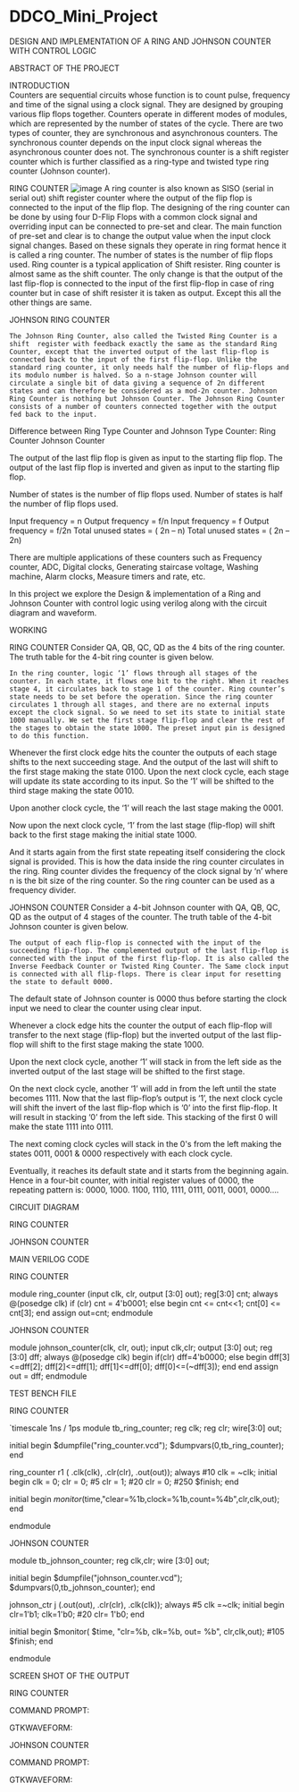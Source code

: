 # DDCO_Mini_Project
DESIGN AND IMPLEMENTATION OF A RING AND JOHNSON COUNTER WITH CONTROL LOGIC


ABSTRACT OF THE PROJECT


INTRODUCTION</br>
         Counters are sequential circuits whose function is to count pulse, frequency and time of the signal using a clock signal. They are designed by grouping various flip flops together. Counters operate in different modes of modules, which are represented by the number of states of the cycle. There are two types of counter, they are synchronous and asynchronous counters. The synchronous counter depends on the input clock signal whereas the asynchronous counter does not. The synchronous counter is a shift register counter which is further classified as a ring-type and twisted type ring counter (Johnson counter). 



RING COUNTER 
 ![image](https://user-images.githubusercontent.com/54111265/177044803-3a488a3e-85df-4b64-b2ad-ac9588f316f7.png)
         A ring counter is also known as SISO (serial in serial out) shift register counter where the output of the flip flop is connected to the input of the flip flop. The designing of the ring counter can be done by using four D-Flip Flops with a common clock signal and overriding input can be connected to pre-set and clear. The main function of pre-set and clear is to change the output value when the input clock signal changes. Based on these signals they operate in ring format hence it is called a ring counter. The number of states is the number of flip flops used. Ring counter is a typical application of Shift resister. Ring counter is almost same as the shift counter. The only change is that the output of the last flip-flop is connected to the input of the first flip-flop in case of ring counter but in case of shift resister it is taken as output. Except this all the other things are same.







JOHNSON RING COUNTER 
 
	The Johnson Ring Counter, also called the Twisted Ring Counter is a shift  register with feedback exactly the same as the standard Ring Counter, except that the inverted output of the last flip-flop is connected back to the input of the first flip-flop. Unlike the standard ring counter, it only needs half the number of flip-flops and its modulo number is halved. So a n-stage Johnson counter will circulate a single bit of data giving a sequence of 2n different states and can therefore be considered as a mod-2n counter. Johnson Ring Counter is nothing but Johnson Counter. The Johnson Ring Counter consists of a number of counters connected together with the output fed back to the input.

Difference between Ring Type Counter and Johnson Type Counter:
Ring Counter 	Johnson Counter

The output of the last flip flop is given as
input to the starting flip flop. 	The output of the last flip flop is inverted and given as input to the starting flip flop. 

Number of states is the number of flip flops used. 
	Number of states is half the number of flip flops used. 

Input frequency = n 
Output frequency = f/n 	Input frequency = f 
Output frequency = f/2n 
Total unused states = ( 2n – n)	Total unused states = ( 2n – 2n) 



There are multiple applications of these counters such as Frequency counter, ADC, Digital clocks, Generating staircase voltage, Washing machine, Alarm clocks, Measure timers and rate, etc. 

In this project we explore the Design & implementation of a Ring and Johnson Counter with control logic using verilog along with the circuit diagram and waveform.



WORKING

RING COUNTER 
	Consider QA, QB, QC, QD as the 4 bits of the ring counter. The truth table for the 4-bit ring counter is given below.

 

	In the ring counter, logic ‘1’ flows through all stages of the counter. In each state, it flows one bit to the right. When it reaches stage 4, it circulates back to stage 1 of the counter. Ring counter’s state needs to be set before the operation. Since the ring counter circulates 1 through all stages, and there are no external inputs except the clock signal. So we need to set its state to initial state 1000 manually. We set the first stage flip-flop and clear the rest of the stages to obtain the state 1000. The preset input pin is designed to do this function.
 
Whenever the first clock edge hits the counter the outputs of each stage shifts to the next succeeding stage. And the output of the last will shift to the first stage making the state 0100. 
Upon the next clock cycle, each stage will update its state according to its input. So the ‘1’ will be shifted to the third stage making the state 0010. 

Upon another clock cycle, the ‘1’ will reach the last stage making the 0001. 

Now upon the next clock cycle, ‘1’ from the last stage (flip-flop) will shift back to the first stage making the initial state 1000.
 
And it starts again from the first state repeating itself considering the clock signal is provided. 
This is how the data inside the ring counter circulates in the ring. Ring counter divides the frequency of the clock signal by ‘n’ where n is the bit size of the ring counter. So the ring counter can be used as a frequency divider.

JOHNSON COUNTER
	Consider a 4-bit Johnson counter with QA, QB, QC, QD as the output of 4 stages of the counter. The truth table of the 4-bit Johnson counter is given below.


 


	The output of each flip-flop is connected with the input of the succeeding flip-flop. The complemented output of the last flip-flop is connected with the input of the first flip-flop. It is also called the Inverse Feedback Counter or Twisted Ring Counter. The Same clock input is connected with all flip-flops. There is clear input for resetting the state to default 0000. 

The default state of Johnson counter is 0000 thus before starting the clock input we need to clear the counter using clear input. 

Whenever a clock edge hits the counter the output of each flip-flop will transfer to the next stage (flip-flop) but the inverted output of the last flip-flop will shift to the first stage making the state 1000. 

Upon the next clock cycle, another ‘1’ will stack in from the left side as the inverted output of the last stage will be shifted to the first stage. 

On the next clock cycle, another ‘1’ will add in from the left until the state becomes 1111. 
Now that the last flip-flop’s output is ‘1’, the next clock cycle will shift the invert of the last flip-flop which is ‘0’ into the first flip-flop. It will result in stacking ‘0’ from the left side. This stacking of the first 0 will make the state 1111 into 0111. 

The next coming clock cycles will stack in the 0's from the left making the states 0011, 0001 & 0000 respectively with each clock cycle. 

Eventually, it reaches its default state and it starts from the beginning again. Hence in a four-bit counter, with initial register values of 0000, the repeating pattern is: 0000, 1000. 1100, 1110, 1111, 0111, 0011, 0001, 0000….




CIRCUIT DIAGRAM


RING COUNTER
 

JOHNSON COUNTER
 



MAIN VERILOG CODE


RING COUNTER

module ring_counter (input clk, clr, output [3:0] out);
reg[3:0] cnt;
always @(posedge clk)
	if (clr)
		cnt = 4'b0001;
	else
	begin
		cnt <= cnt<<1;
		cnt[0] <= cnt[3];
	end
	assign out=cnt;
	endmodule	



JOHNSON COUNTER

module johnson_counter(clk, clr, out);
input clk,clr;
output [3:0] out;
reg [3:0] dff;
always @(posedge clk)
begin
	if(clr)
		dff=4'b0000;
	else
	begin
		dff[3]<=dff[2];
		dff[2]<=dff[1];
		dff[1]<=dff[0];
		dff[0]<=(~dff[3]);
	end
end
assign out = dff;
endmodule





TEST BENCH FILE

RING COUNTER

`timescale 1ns / 1ps
module tb_ring_counter;
reg clk;
reg clr;
wire[3:0] out;

initial
begin 
$dumpfile("ring_counter.vcd");
$dumpvars(0,tb_ring_counter); 
end

ring_counter r1 ( .clk(clk), .clr(clr), .out(out));
always #10 clk = ~clk;
initial 
begin
clk = 0;
clr = 0;
#5 clr = 1;
#20 clr = 0;
#250 $finish;
end

initial 
begin
$monitor($time,"clear=%1b,clock=%1b,count=%4b",clr,clk,out);
end

endmodule

JOHNSON COUNTER

module tb_johnson_counter;
reg clk,clr;
wire [3:0] out;

initial
begin
$dumpfile("johnson_counter.vcd");
$dumpvars(0,tb_johnson_counter);
end

johnson_ctr j (.out(out), .clr(clr), .clk(clk));
always
#5 clk =~clk;
initial
begin
clr=1'b1; clk=1'b0;
#20 clr= 1'b0;
end

initial
begin
$monitor( $time, "clr=%b, clk=%b, out= %b", clr,clk,out);
#105 $finish;
end

endmodule























SCREEN SHOT OF THE OUTPUT

RING COUNTER

COMMAND PROMPT:

 
 

GTKWAVEFORM:

 
		
JOHNSON COUNTER

COMMAND PROMPT:

 


GTKWAVEFORM:

